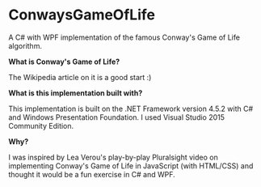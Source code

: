 # ConwaysGameOfLife
A C# with WPF implementation of the famous Conway's Game of Life algorithm.

**What is Conway's Game of Life?**

The Wikipedia article on it is a good start :)

**What is this implementation built with?**

This implementation is built on the .NET Framework version 4.5.2 with C# and Windows Presentation Foundation. I used Visual Studio 2015 Community Edition.

**Why?**

I was inspired by Lea Verou's play-by-play Pluralsight video on implementing Conway's Game of Life in JavaScript (with HTML/CSS) and thought it would be a fun exercise in C# and WPF.
